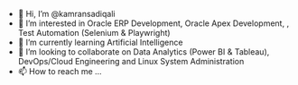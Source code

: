 - 👋 Hi, I’m @kamransadiqali
- 👀 I’m interested in Oracle ERP Development, Oracle Apex Development, , Test Automation (Selenium & Playwright)
- 🌱 I’m currently learning Artificial Intelligence
- 💞️ I’m looking to collaborate on Data Analytics (Power BI & Tableau), DevOps/Cloud Engineering and Linux System Administration
- 📫 How to reach me ...

<!---
kamransadiqali/kamransadiqali is a ✨ special ✨ repository because its `README.md` (this file) appears on your GitHub profile.
You can click the Preview link to take a look at your changes.
--->
